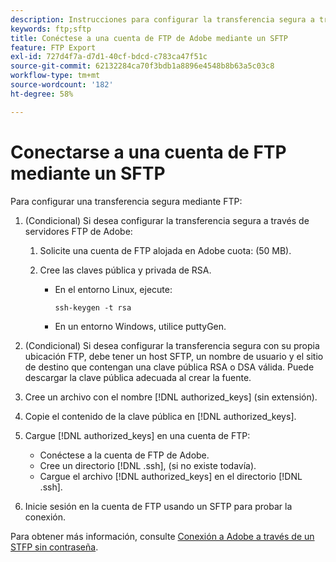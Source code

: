 ```yaml
---
description: Instrucciones para configurar la transferencia segura a través de los servidores FTP de Adobe.
keywords: ftp;sftp
title: Conéctese a una cuenta de FTP de Adobe mediante un SFTP
feature: FTP Export
exl-id: 727d4f7a-d7d1-40cf-bdcd-c783ca47f51c
source-git-commit: 62132284ca70f3bdb1a8896e4548b8b63a5c03c8
workflow-type: tm+mt
source-wordcount: '182'
ht-degree: 58%

---
```


# Conectarse a una cuenta de FTP mediante un SFTP

Para configurar una transferencia segura mediante FTP:

1. (Condicional) Si desea configurar la transferencia segura a través de servidores FTP de Adobe:

   1. Solicite una cuenta de FTP alojada en Adobe cuota: (50 MB).

   1. Cree las claves pública y privada de RSA.

      * En el entorno Linux, ejecute:

        ```
        ssh-keygen -t rsa
        ```

      * En un entorno Windows, utilice puttyGen.

1. (Condicional) Si desea configurar la transferencia segura con su propia ubicación FTP, debe tener un host SFTP, un nombre de usuario y el sitio de destino que contengan una clave pública RSA o DSA válida. Puede descargar la clave pública adecuada al crear la fuente.

1. Cree un archivo con el nombre [!DNL authorized_keys] (sin extensión).

1. Copie el contenido de la clave pública en [!DNL authorized_keys].

1. Cargue [!DNL authorized_keys] en una cuenta de FTP:

   * Conéctese a la cuenta de FTP de Adobe.
   * Cree un directorio [!DNL .ssh], (si no existe todavía).
   * Cargue el archivo [!DNL authorized_keys] en el directorio [!DNL .ssh].

1. Inicie sesión en la cuenta de FTP usando un SFTP para probar la conexión.

Para obtener más información, consulte [Conexión a Adobe a través de un STFP sin contraseña](/help/export/ftp-and-sftp/c-sftp/ftp-sftp-cert-auth.md).
